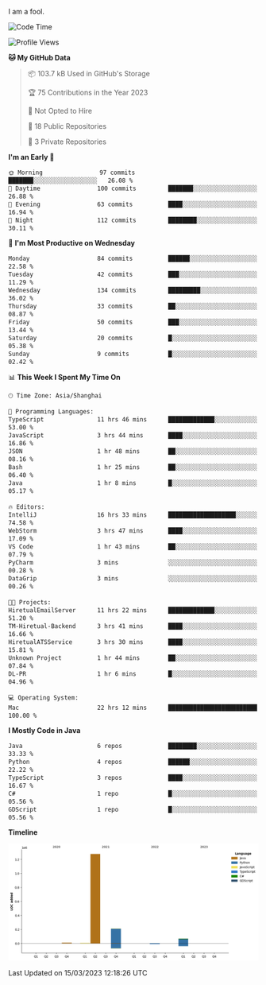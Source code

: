 I am a fool.

<!--START_SECTION:waka-->
![Code Time](http://img.shields.io/badge/Code%20Time-179%20hrs%2017%20mins-blue)

![Profile Views](http://img.shields.io/badge/Profile%20Views-10-blue)

**🐱 My GitHub Data** 

> 📦 103.7 kB Used in GitHub's Storage 
 > 
> 🏆 75 Contributions in the Year 2023
 > 
> 🚫 Not Opted to Hire
 > 
> 📜 18 Public Repositories 
 > 
> 🔑 3 Private Repositories 
 > 
**I'm an Early 🐤** 

```text
🌞 Morning                97 commits          ███████░░░░░░░░░░░░░░░░░░   26.08 % 
🌆 Daytime                100 commits         ███████░░░░░░░░░░░░░░░░░░   26.88 % 
🌃 Evening                63 commits          ████░░░░░░░░░░░░░░░░░░░░░   16.94 % 
🌙 Night                  112 commits         ████████░░░░░░░░░░░░░░░░░   30.11 % 
```
📅 **I'm Most Productive on Wednesday** 

```text
Monday                   84 commits          ██████░░░░░░░░░░░░░░░░░░░   22.58 % 
Tuesday                  42 commits          ███░░░░░░░░░░░░░░░░░░░░░░   11.29 % 
Wednesday                134 commits         █████████░░░░░░░░░░░░░░░░   36.02 % 
Thursday                 33 commits          ██░░░░░░░░░░░░░░░░░░░░░░░   08.87 % 
Friday                   50 commits          ███░░░░░░░░░░░░░░░░░░░░░░   13.44 % 
Saturday                 20 commits          █░░░░░░░░░░░░░░░░░░░░░░░░   05.38 % 
Sunday                   9 commits           █░░░░░░░░░░░░░░░░░░░░░░░░   02.42 % 
```


📊 **This Week I Spent My Time On** 

```text
🕑︎ Time Zone: Asia/Shanghai

💬 Programming Languages: 
TypeScript               11 hrs 46 mins      █████████████░░░░░░░░░░░░   53.00 % 
JavaScript               3 hrs 44 mins       ████░░░░░░░░░░░░░░░░░░░░░   16.86 % 
JSON                     1 hr 48 mins        ██░░░░░░░░░░░░░░░░░░░░░░░   08.16 % 
Bash                     1 hr 25 mins        ██░░░░░░░░░░░░░░░░░░░░░░░   06.40 % 
Java                     1 hr 8 mins         █░░░░░░░░░░░░░░░░░░░░░░░░   05.17 % 

🔥 Editors: 
IntelliJ                 16 hrs 33 mins      ███████████████████░░░░░░   74.58 % 
WebStorm                 3 hrs 47 mins       ████░░░░░░░░░░░░░░░░░░░░░   17.09 % 
VS Code                  1 hr 43 mins        ██░░░░░░░░░░░░░░░░░░░░░░░   07.79 % 
PyCharm                  3 mins              ░░░░░░░░░░░░░░░░░░░░░░░░░   00.28 % 
DataGrip                 3 mins              ░░░░░░░░░░░░░░░░░░░░░░░░░   00.26 % 

🐱‍💻 Projects: 
HiretualEmailServer      11 hrs 22 mins      █████████████░░░░░░░░░░░░   51.20 % 
TM-Hiretual-Backend      3 hrs 41 mins       ████░░░░░░░░░░░░░░░░░░░░░   16.66 % 
HiretualATSService       3 hrs 30 mins       ████░░░░░░░░░░░░░░░░░░░░░   15.81 % 
Unknown Project          1 hr 44 mins        ██░░░░░░░░░░░░░░░░░░░░░░░   07.84 % 
DL-PR                    1 hr 6 mins         █░░░░░░░░░░░░░░░░░░░░░░░░   04.96 % 

💻 Operating System: 
Mac                      22 hrs 12 mins      █████████████████████████   100.00 % 
```

**I Mostly Code in Java** 

```text
Java                     6 repos             ████████░░░░░░░░░░░░░░░░░   33.33 % 
Python                   4 repos             ██████░░░░░░░░░░░░░░░░░░░   22.22 % 
TypeScript               3 repos             ████░░░░░░░░░░░░░░░░░░░░░   16.67 % 
C#                       1 repo              █░░░░░░░░░░░░░░░░░░░░░░░░   05.56 % 
GDScript                 1 repo              █░░░░░░░░░░░░░░░░░░░░░░░░   05.56 % 
```



**Timeline**

![Lines of Code chart](https://raw.githubusercontent.com/VeejaLiu/VeejaLiu/master/assets/bar_graph.png)


 Last Updated on 15/03/2023 12:18:26 UTC
<!--END_SECTION:waka-->

